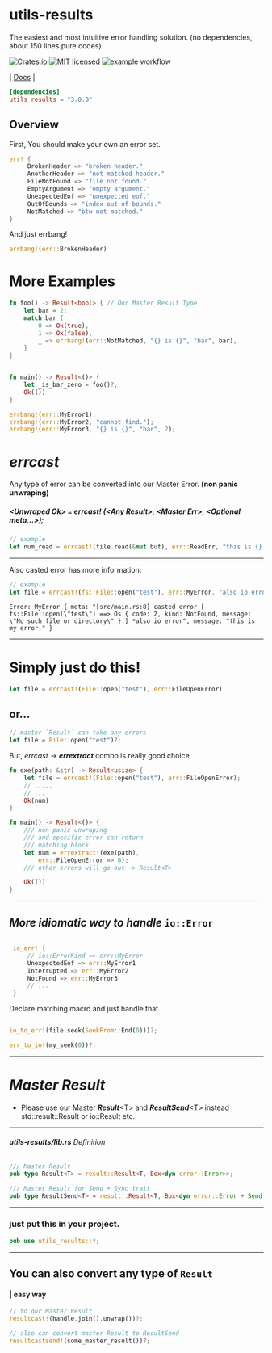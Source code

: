 # utils-results

The easiest and most intuitive error handling solution. (no dependencies, about 150 lines pure codes)  

[![Crates.io][crates-badge]][crates-url]
[![MIT licensed][mit-badge]][mit-url]
![example workflow](https://github.com/just-do-halee/utils-results/actions/workflows/ci.yml/badge.svg)

[crates-badge]: https://img.shields.io/crates/v/utils-results.svg
[crates-url]: https://crates.io/crates/utils-results
[mit-badge]: https://img.shields.io/badge/license-MIT-blue.svg
[mit-url]: https://github.com/just-do-halee/utils-results/blob/main/LICENSE
| [Docs](https://docs.rs/utils-results) |

```toml
[dependencies]
utils_results = "3.0.0"
```

## Overview

First, You should make your own an error set.
```rust
err! {
     BrokenHeader => "broken header."
     AnotherHeader => "not matched header."
     FileNotFound => "file not found."
     EmptyArgument => "empty argument."
     UnexpectedEof => "unexpected eof."
     OutOfBounds => "index out of bounds."
     NotMatched => "btw not matched."
}
```
And just errbang!
```rust
errbang!(err::BrokenHeader)
```
# More Examples
```rust
fn foo() -> Result<bool> { // Our Master Result Type
    let bar = 2;
    match bar {
        0 => Ok(true),
        1 => Ok(false),
        _ => errbang!(err::NotMatched, "{} is {}", "bar", bar),
    }
}


fn main() -> Result<()> {
    let _is_bar_zero = foo()?;
    Ok(())
}
```
```rust
errbang!(err::MyError1);
errbang!(err::MyError2, "cannot find.");
errbang!(err::MyError3, "{} is {}", "bar", 2);
```
  

# ***errcast***
Any type of error can be converted into our Master Error. **(non panic unwraping)**

##### \<Unwraped Ok\> = *errcast!* (\<Any Result\>, \<Master Err\>, \<Optional meta,..\>);

```rust
// example
let num_read = errcast!(file.read(&mut buf), err::ReadErr, "this is {} data.", "meta");
```
---

Also casted error has more information.  

```rust
// example
let file = errcast!(fs::File::open("test"), err::MyError, "also io error");
```
```
Error: MyError { meta: "[src/main.rs:8] casted error [ fs::File::open(\"test\") ==> Os { code: 2, kind: NotFound, message: \"No such file or directory\" } ] *also io error", message: "this is my error." }
```

---

# Simply just do this!

```rust
let file = errcast!(File::open("test"), err::FileOpenError)
```
## or...
```rust
// master `Result` can take any errors
let file = File::open("test")?;
```
But, *errcast* -> ***errextract*** combo is really good choice.

```rust
fn exe(path: &str) -> Result<usize> {
    let file = errcast!(File::open("test"), err::FileOpenError);
    // .....
    // ...
    Ok(num)
}

fn main() -> Result<()> {
    /// non panic unwraping
    /// and specific error can return
    /// matching block
    let num = errextract!(exe(path),
        err::FileOpenError => 0);
    /// other errors will go out -> Result<T>

    Ok(())
}
```
---

## ***More idiomatic way to handle*** `io::Error`  
```rust

 io_err! {
     // io::ErrorKind => err::MyError
     UnexpectedEof => err::MyError1
     Interrupted => err::MyError2
     NotFound => err::MyError3
     // ...
 }

```
Declare matching macro and just handle that.<br>
```rust

io_to_err!(file.seek(SeekFrom::End(0)))?;

err_to_io!(my_seek(0))?;

```
---
# ***Master Result***
* Please use our Master ***Result***\<T\> and ***ResultSend***\<T\>
instead std::result::Result or io::Result etc..  
---
###### ***utils-results/lib.rs*** Definition
```rust
/// Master Result
pub type Result<T> = result::Result<T, Box<dyn error::Error>>;

/// Master Result for Send + Sync trait
pub type ResultSend<T> = result::Result<T, Box<dyn error::Error + Send + Sync>>;
```
---
### just put this in your project.
```rust
pub use utils_results::*;
```
---

## You can also convert any type of `Result`
#### | easy way
```rust
// to our Master Result
resultcast!(handle.join().unwrap())?;

// also can convert master Result to ResultSend
resultcastsend!(some_master_result())?;
```
